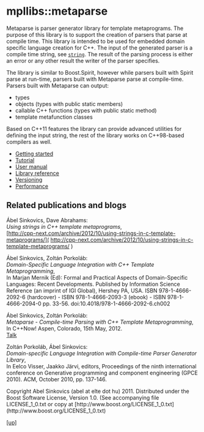 # mpllibs::metaparse

Metaparse is parser generator library for template metaprograms. The purpose of
this library is to support the creation of parsers that parse at compile time.
This library is intended to be used for embedded domain specific language
creation for C++. The input of the generated parser is a compile time string,
see [`string`](string.html). The result of the parsing process is either an
error or any other result the writer of the parser specifies.

The library is similar to Boost.Spirit, however while parsers built with Spirit
parse at run-time, parsers built with Metaparse parse at compile-time. Parsers
built with Metaparse can output:

 * types
 * objects (types with public static members)
 * callable C++ functions (types with public static method)
 * template metafunction classes 

Based on C++11 features the library can provide advanced utilities for defining
the input string, the rest of the library works on C++98-based compilers as
well.

* [Getting started](getting_started.html)
* [Tutorial](https://github.com/sabel83/metaparse_tutorial#metaparse-tutorial)
* [User manual](manual.html)
* [Library reference](reference.html)
* [Versioning](versioning.html)
* [Performance](performance.html)

Related publications and blogs
------------------------------

Ábel Sinkovics, Dave Abrahams: <br />
*Using strings in C++ template metaprograms*, <br />
[http://cpp-next.com/archive/2012/10/using-strings-in-c-template-metaprograms/](
  http://cpp-next.com/archive/2012/10/using-strings-in-c-template-metaprograms/
)

Ábel Sinkovics, Zoltán Porkoláb: <br />
*Domain-Specific Language Integration with C++ Template Metaprogramming*, <br />
In Marjan Mernik (Ed): Formal and Practical Aspects of Domain-Specific
Languages: Recent Developments. Published by Information Science Reference (an
imprint of IGI Global), Hershey PA, USA. ISBN 978-1-4666-2092-6 (hardcover) -
ISBN 978-1-4666-2093-3 (ebook) - ISBN 978-1-4666-2094-0 pp. 33-56.
doi:10.4018/978-1-4666-2092-6.ch002

Ábel Sinkovics, Zoltán Porkoláb: <br />
*Metaparse - Compile-time Parsing with C++ Template Metaprogramming*, <br />
In C++Now! Aspen, Colorado, 15th May, 2012. <br />
[Talk](http://www.youtube.com/watch?v=v3XoWi0XbZk)

Zoltán Porkoláb, Ábel Sinkovics: <br />
*Domain-specific Language Integration with Compile-time Parser Generator
Library*, <br />
In Eelco Visser, Jaakko Järvi, editors, Proceedings of the ninth
international conference on Generative programming and component
engineering (GPCE 2010). ACM, October 2010, pp. 137-146.

<p class="copyright">
Copyright Abel Sinkovics (abel at elte dot hu) 2011.
Distributed under the Boost Software License, Version 1.0.
(See accompanying file LICENSE_1_0.txt or copy at
[http://www.boost.org/LICENSE_1_0.txt](http://www.boost.org/LICENSE_1_0.txt)
</p>

[[up]](../../../index.html)


